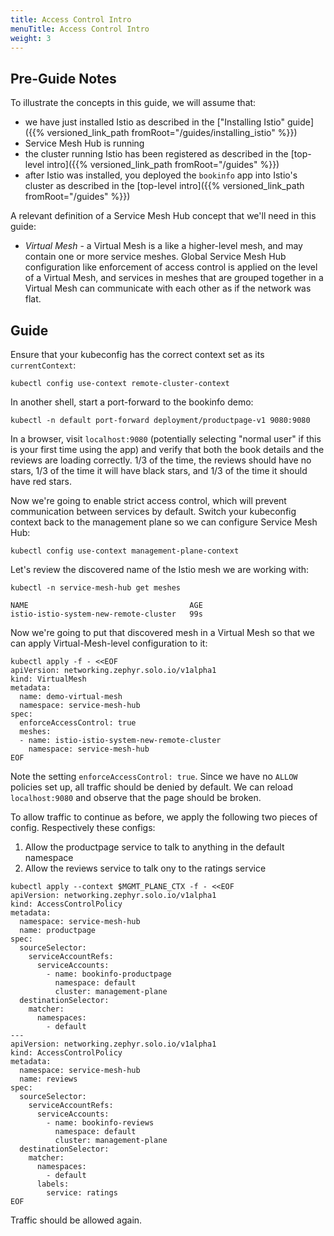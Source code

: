 ```yaml
---
title: Access Control Intro
menuTitle: Access Control Intro
weight: 3
---
```


## Pre-Guide Notes

To illustrate the concepts in this guide, we will assume that:

* we have just installed Istio as described in the ["Installing Istio" guide]({{% versioned_link_path fromRoot="/guides/installing_istio" %}})
* Service Mesh Hub is running
* the cluster running Istio has been registered as described in the [top-level intro]({{% versioned_link_path fromRoot="/guides" %}})
* after Istio was installed, you deployed the `bookinfo` app into Istio's cluster as described in the [top-level intro]({{% versioned_link_path fromRoot="/guides" %}})

A relevant definition of a Service Mesh Hub concept that we'll need in this guide:

* *Virtual Mesh* - a Virtual Mesh is a like a higher-level mesh, and may contain one or more service meshes. 
Global Service Mesh Hub configuration like enforcement of access control is applied on the level of a Virtual Mesh, and 
services in meshes that are grouped together in a Virtual Mesh can communicate with each other as if the network was flat.

## Guide

Ensure that your kubeconfig has the correct context set as its `currentContext`:

```shell
kubectl config use-context remote-cluster-context
```

In another shell, start a port-forward to the bookinfo demo:

```shell
kubectl -n default port-forward deployment/productpage-v1 9080:9080
```

In a browser, visit `localhost:9080` (potentially selecting "normal user" if this is your first time using the app)
and verify that both the book details and the reviews are loading correctly. 1/3 of the time, the reviews should have
no stars, 1/3 of the time it will have black stars, and 1/3 of the time it should have red stars.

Now we're going to enable strict access control, which will prevent communication between services by default. Switch your
kubeconfig context back to the management plane so we can configure Service Mesh Hub:

```shell
kubectl config use-context management-plane-context
```

Let's review the discovered name of the Istio mesh we are working with:

```shell
kubectl -n service-mesh-hub get meshes
```

```
NAME                                    AGE
istio-istio-system-new-remote-cluster   99s
```

Now we're going to put that discovered mesh in a Virtual Mesh so that we can apply Virtual-Mesh-level configuration to it:

```shell
kubectl apply -f - <<EOF
apiVersion: networking.zephyr.solo.io/v1alpha1
kind: VirtualMesh
metadata:
  name: demo-virtual-mesh
  namespace: service-mesh-hub
spec:
  enforceAccessControl: true
  meshes:
  - name: istio-istio-system-new-remote-cluster
    namespace: service-mesh-hub
EOF
```

Note the setting `enforceAccessControl: true`. Since we have no `ALLOW` policies set up, all traffic should be denied by default.
We can reload `localhost:9080` and observe that the page should be broken. 

To allow traffic to continue as before, we apply the following two pieces of config. Respectively these
configs:

1. Allow the productpage service to talk to anything in the default namespace
2. Allow the reviews service to talk ony to the ratings service

```shell
kubectl apply --context $MGMT_PLANE_CTX -f - <<EOF
apiVersion: networking.zephyr.solo.io/v1alpha1
kind: AccessControlPolicy
metadata:
  namespace: service-mesh-hub
  name: productpage
spec:
  sourceSelector:
    serviceAccountRefs:
      serviceAccounts:
        - name: bookinfo-productpage
          namespace: default
          cluster: management-plane
  destinationSelector:
    matcher:
      namespaces:
        - default
---
apiVersion: networking.zephyr.solo.io/v1alpha1
kind: AccessControlPolicy
metadata:
  namespace: service-mesh-hub
  name: reviews
spec:
  sourceSelector:
    serviceAccountRefs:
      serviceAccounts:
        - name: bookinfo-reviews
          namespace: default
          cluster: management-plane
  destinationSelector:
    matcher:
      namespaces:
        - default
      labels:
        service: ratings
EOF
```

Traffic should be allowed again.
